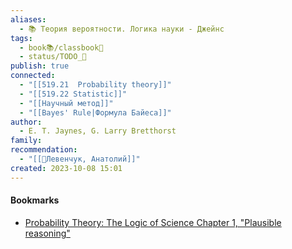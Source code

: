 ```yaml
---
aliases:
  - 📚 Теория вероятности. Логика науки - Джейнс
tags:
  - book📚/classbook📖
  - status/TODO_🌱
publish: true
connected:
  - "[[519.21  Probability theory]]"
  - "[[519.22 Statistic]]"
  - "[[Научный метод]]"
  - "[[Bayes' Rule|Формула Байеса]]"
author:
  - E. T. Jaynes, G. Larry Bretthorst
family: 
recommendation:
  - "[[👤Левенчук, Анатолий]]"
created: 2023-10-08 15:01
---
```









#### Bookmarks
- [Probability Theory: The Logic of Science Chapter 1, "Plausible reasoning"](https://www.youtube.com/watch?v=P6P1rjJuD_M)




